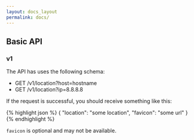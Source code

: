 ```yaml
---
layout: docs_layout
permalink: docs/
---
```


## Basic API

### v1

The API has uses the following schema:

* GET /v1/location?host=hostname
* GET /v1/location?ip=8.8.8.8

If the request is successful, you should receive something like this:

{% highlight json %}
{
  "location": "some location",
  "favicon": "some url"
}
{% endhighlight %}

`favicon` is optional and may not be available.
